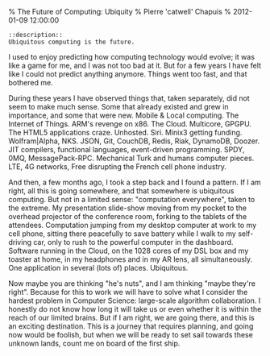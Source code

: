% The Future of Computing: Ubiquity
% Pierre 'catwell' Chapuis
% 2012-01-09 12:00:00

    ::description::
    Ubiquitous computing is the future.


I used to enjoy predicting how computing technology would evolve; it was like a game for me, and I was not too bad at it. But for a few years I have felt like I could not predict anything anymore. Things went too fast, and that bothered me.

During these years I have observed things that, taken separately, did not seem to make much sense. Some that already existed and grew in importance, and some that were new. Mobile & Local computing. The Internet of Things. ARM's revenge on x86. The Cloud. Multicore, GPGPU. The HTML5 applications craze. Unhosted. Siri. Minix3 getting funding. Wolfram|Alpha, NKS. JSON, Git, CouchDB, Redis, Riak, DynamoDB, Doozer. JIT compilers, functional languages, event-driven programming. SPDY, 0MQ, MessagePack-RPC. Mechanical Turk and humans computer pieces. LTE, 4G networks, Free disrupting the French cell phone industry.

And then, a few months ago, I took a step back and I found a pattern. If I am right, all this is going somewhere, and that somewhere is ubiquitous computing. But not in a limited sense: "computation everywhere", taken to the extreme. My presentation slide-show moving from my pocket to the overhead projector of the conference room, forking
to the tablets of the attendees. Computation jumping from my desktop computer at work to my cell phone, sitting there peacefully to save battery while I walk to my self-driving car, only to rush to the powerful computer in the dashboard. Software running in the Cloud, on the 1028 cores of my DSL box and my toaster at home, in my headphones and in my AR lens, all simultaneously. One application in several (lots of) places. Ubiquitous.

Now maybe you are thinking "he's nuts", and I am thinking "maybe they're right". Because for this to work we will have to solve what I consider the hardest problem in Computer Science: large-scale algorithm collaboration. I honestly do not know how long it will take us or even whether it is within the reach of our limited brains. But if I am right, we are going there, and this is an exciting destination. This is a journey that requires planning, and going now would be foolish, but when we will be ready to set sail towards these unknown lands, count me on board of the first ship.

